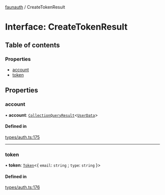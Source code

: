 [faunauth](../index.md) / CreateTokenResult

# Interface: CreateTokenResult

## Table of contents

### Properties

- [account](CreateTokenResult.md#account)
- [token](CreateTokenResult.md#token)

## Properties

### account

• **account**: [`CollectionQueryResult`](CollectionQueryResult.md)<[`UserData`](UserData.md)\>

#### Defined in

[types/auth.ts:175](https://github.com/alexnitta/faunauth/blob/c913d73/src/types/auth.ts#L175)

___

### token

• **token**: [`Token`](Token.md)<{ `email`: `string` ; `type`: `string`  }\>

#### Defined in

[types/auth.ts:176](https://github.com/alexnitta/faunauth/blob/c913d73/src/types/auth.ts#L176)
